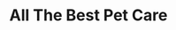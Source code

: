 ---
title: "All The Best Pet Care"
url: /seattle/all-the-best-pet-care-holman-road-northwest/
shop: Tiere
---